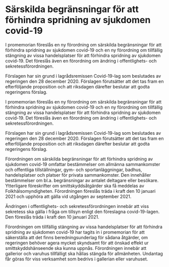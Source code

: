 # Särskilda begränsningar för att förhindra spridning av sjukdomen covid-19

I promemorian föreslås en ny förordning om särskilda begränsningar för att förhindra spridning av sjukdomen covid-19 och en ny förordning om tillfällig stängning av vissa handelsplatser för att förhindra spridning av sjukdomen covid-19. Det föreslås även en förordning om ändring i offentlighets- och sekretessförordningen.

Förslagen har sin grund i lagrådsremissen Covid-19-lag som beslutades av regeringen den 28 december 2020. Förslagen förutsätter att det tas fram en efterföljande proposition och att riksdagen därefter beslutar att godta regeringens förslag.

I promemorian föreslås en ny förordning om särskilda begränsningar för att förhindra spridning av sjukdomen covid-19 och en ny förordning om tillfällig stängning av vissa handelsplatser för att förhindra spridning av sjukdomen covid-19. Det föreslås även en förordning om ändring i offentlighets- och sekretessförordningen.

Förslagen har sin grund i lagrådsremissen Covid-19-lag som beslutades av regeringen den 28 december 2020. Förslagen förutsätter att det tas fram en efterföljande proposition och att riksdagen därefter beslutar att godta regeringens förslag.

Förordningen om särskilda begränsningar för att förhindra spridning av sjukdomen covid-19 omfattar bestämmelser om allmänna sammankomster och offentliga tillställningar, gym- och sportanläggningar, badhus, handelsplatser och platser för privata sammankomster. Den innehåller bestämmelser om bl.a. begränsningar av antalet deltagare eller besökare. Ytterligare föreskrifter om smittskyddsåtgärder ska få meddelas av Folkhälsomyndigheten. Förordningen föreslås träda i kraft den 10 januari 2021 och upphöra att gälla vid utgången av september 2021.

Ändringen i offentlighets- och sekretessförordningen innebär att viss sekretess ska gälla i fråga om tillsyn enligt den föreslagna covid-19-lagen. Den föreslås träda i kraft den 10 januari 2021.

Förordningen om tillfällig stängning av vissa handelsplatser för att förhindra spridning av sjukdomen covid-19 har tagits in i promemorian för att säkerställa att det finns beredningsunderlag för sådana åtgärder, om regeringen behöver agera mycket skyndsamt för att önskad effekt ur smittskyddshänseende ska kunna uppnås. Förordningen innebär att gallerior och varuhus tillfälligt ska hållas stängda för allmänheten. Undantag får göras för viss verksamhet som bedrivs i gallerian eller varuhuset.
